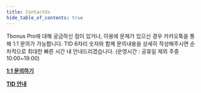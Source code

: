 ```yaml
---
title: ContactUs
hide_table_of_contents: true
---
```



[//]: # (---)

[//]: # ()
[//]: # (### 🇯🇵 TbonusPro JP 🇯🇵)

[//]: # ()
[//]: # (Telegram Link：<https://t.me/+T3kRnAJFv0E4NWI1>)

[//]: # ()
[//]: # (咨询时间：**9:00 ~ 18:00&#40;东京时间&#41;**)
[//]: # (联系客服)

Tbonus Pro에 대해 궁금하신 점이 있거나, 이용에 문제가 있으신 경우 카카오톡을 통해 1:1 문의가 가능합니다. TID 6자리 숫자와 함께 문의내용을 상세히 작성해주시면 순차적으로 최대한 빠른 시간 내 안내드리겠습니다. (운영시간 : 공휴일 제외 주중 10:00~19:00)

**[1:1 문의하기](http://pf.kakao.com/_xgkzBb)**

**[TID 안내](../beginner/guide/tid_description)**
